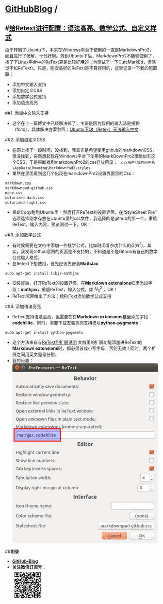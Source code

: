 [**GitHubBlog**](https://github.com/bbxytl/bbxytl.github.com/tree/master/blog#home--githubblog) /
=====
#[**给Retext进行配置：语法高亮、数学公式、自定义样式**](https://github.com/bbxytl/bbxytl.github.com/blob/master/blog/pages/4_给Retext进行配置.md#githubblog-)
----

由于转到了Ubuntu下，本来在Windows平台下使用的一直是MarkdownPro2，而且进行了破解，十分好用。转到Ubuntu下后，MarkdownPro2不能够使用了，找了下Linux平台中的ReText算是比较好用的（也测试了一下CuteMarkEd，但感觉不如ReText）。只是，刚安装好的ReText是不算好用的，这里记录一下我的配置路：

- 添加中文输入支持
- 添加自定义CSS
- 添加数学公式支持
- 添加语法高亮

##1. 添加中文输入支持
- 这个在上一篇博文中已经解决掉了，主要是因为我用的输入法是搜狗（fcitx），具体解决方案参照：[Ubuntu下Qt（Retex）无法输入中文](./3_Ubuntu下Qt（Retex）无法输入中文.md#githubblog-)

##2. 添加自定义CSS
- 在网上找了一段时间，没找到，我其实是希望使用github的markdownCSS，但没找到，突然想起我在Windows平台下使用的MarkDownPro2里貌似有这个CSS，于是果断找到markdownPro2的css存放目录：
` c:\用户\我的用户名\AppData\Roaming\MarkdownPad2\styles`
- 果然在里面看到这几个出现在markdownPro2设置界面里的Css：

```
markdown.css
markdownpad-github.css
none.css
solarized-dark.css
solarized-light.css
```
- 果断Copy跑到Ubuntu里！然后打开ReText的设置界面，在“StyleSheet File” 选项选择刚才存放在Ubuntu里的css文件，我选择的是github的那一个，重启ReText，输入内容，预览测试一下，OK！

##3. 添加数学公式
- 有时候需要在文档中添加一些数学公式，比如时间复杂度什么的$O(N^2)$，其实，我发现Github官网的页面是不支持的，不知道是不是Github有自己的数学公式输入格式。
- 在Retext下想使用，首先应该先安装**MathJax**
```shell
sudo apt-get install libjs-mathjax
```
- 安装好后，打开ReText的设置界面，在**Markdown extensions**框里添加字段：**mathjax**，重启ReText，输入公式，如 $N_3^2$ ，OK！
- ReText官网给出了方法：[给ReText添加数学公式支持](http://sourceforge.net/p/retext/wiki/MathJax/)

##4. 添加语法高亮
- ReText支持语法高亮，但需要在在**Markdown extensions**框里添加字段：**codehilite**，同时，需要下载安装高亮支持模块**python-pygments**：

```shell
sudo apt-get install python-pygments
```
- 这个方法来自与[ReText的扩展说明](https://pythonhosted.org/Markdown/extensions/)
文档里的扩展功能添加进ReText的**Markdown extensions**时，都必须该成小写字母，否则无效！同时，两个扩展之间用英文逗号分割。
- 我的设置：     
    ![](./images/blog_4/001.png)


##**附录**
- **[GitHub-Blog](http://bbxytl.github.io/)**
- **关注微信订阅号**：     
    ![关注微信订阅号](./images/qrcodes/qrcode_100.jpg)
